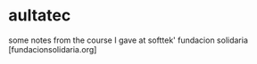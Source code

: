 # aultatec
some notes from the course I gave at softtek' fundacion solidaria [fundacionsolidaria.org]
